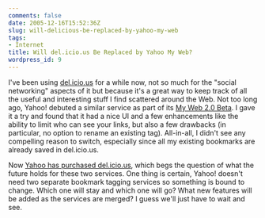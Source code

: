 ```yaml
---
comments: false
date: 2005-12-16T15:52:36Z
slug: will-delicious-be-replaced-by-yahoo-my-web
tags:
- Internet
title: Will del.icio.us Be Replaced by Yahoo My Web?
wordpress_id: 9
---
```


I've been using [del.icio.us](http://del.icio.us/) for a while now, not so much for the "social networking" aspects of it but because it's a great way to keep track of all the useful and interesting stuff I find scattered around the Web.  Not too long ago, Yahoo! debuted a similar service as part of its [My Web 2.0 Beta](http://myweb2.search.yahoo.com/). I gave it a try and found that it had a nice UI and a few enhancements like the ability to limit who can see your links, but also a few drawbacks (in particular, no option to rename an existing tag). All-in-all, I didn't see any compelling reason to switch, especially since all my existing bookmarks are already saved in del.icio.us.

Now [Yahoo has purchased del.icio.us](http://blog.del.icio.us/blog/2005/12/yahoo.html), which begs the question of what the future holds for these two services. One thing is certain, Yahoo! doesn't need two separate bookmark tagging services so something is bound to change. Which one will stay and which one will go? What new features will be added as the services are merged? I guess we'll just have to wait and see.

